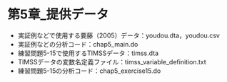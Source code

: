 # 第5章_提供データ
 - 実証例などで使用する要藤（2005）データ：youdou.dta，youdou.csv
 - 実証例などの分析コード：chap5_main.do
 - 練習問題5-15で使用するTIMSSデータ：timss.dta
 - TIMSSデータの変数名定義ファイル：timss_variable_definition.txt
 - 練習問題5-15の分析コード：chap5_exercise15.do

